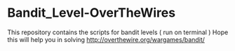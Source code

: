 # Bandit_Level-OverTheWires
This repository contains the scripts for bandit levels ( run on terminal )
Hope this will help you in solving http://overthewire.org/wargames/bandit/ 
